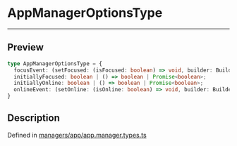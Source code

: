 
      
# AppManagerOptionsType

<div class="api-docs__separator" data-reactroot="">

---

</div><div class="api-docs__section" data-reactroot="">

## Preview

</div><div class="api-docs__preview type" data-reactroot="">

```ts
type AppManagerOptionsType = {
  focusEvent: (setFocused: (isFocused: boolean) => void, builder: BuilderInstance) => void; 
  initiallyFocused: boolean | () => boolean | Promise<boolean>; 
  initiallyOnline: boolean | () => boolean | Promise<boolean>; 
  onlineEvent: (setOnline: (isOnline: boolean) => void, builder: BuilderInstance) => void; 
}
```

</div><div class="api-docs__section" data-reactroot="">

## Description

</div><div class="api-docs__description" data-reactroot=""><span class="api-docs__do-not-parse">



</span></div><div class="api-docs__definition" data-reactroot="">

Defined in [managers/app/app.manager.types.ts](https://github.com/BetterTyped/hyper-fetch/blob/982ac882/packages/core/src/managers/app/app.manager.types.ts#L3)

</div>